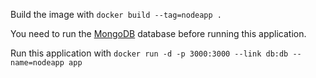 Build the image with `docker build --tag=nodeapp .`

You need to run the [MongoDB](../mongodb) database before running this application.

Run this application with `docker run -d -p 3000:3000 --link db:db --name=nodeapp app`
